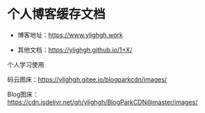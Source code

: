 # 个人博客缓存文档

* 博客地址：https://www.ylighgh.work

* 其他文档：https://ylighgh.github.io/1+X/

个人学习使用


码云图床：https://ylighgh.gitee.io/blogparkcdn/images/

Blog图床：https://cdn.jsdelivr.net/gh/ylighgh/BlogParkCDN@master/images/
